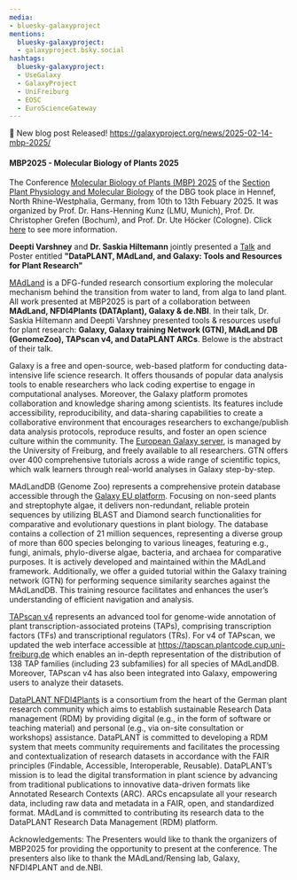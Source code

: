 ```yaml
---
media:
- bluesky-galaxyproject
mentions:
  bluesky-galaxyproject:
  - galaxyproject.bsky.social
hashtags:
  bluesky-galaxyproject:
  - UseGalaxy
  - GalaxyProject
  - UniFreiburg
  - EOSC
  - EuroScienceGateway
---
```

📝 New blog post Released!
https://galaxyproject.org/news/2025-02-14-mbp-2025/

#### MBP2025 - Molecular Biology of Plants 2025

The Conference [Molecular Biology of Plants (MBP) 2025](https://www.pflanzen-molekularbiologie.de/conference-molecular-biology-of-plants) of the [Section Plant Physiology and Molecular Biology](https://www.pflanzen-molekularbiologie.de/) of the DBG took place in Hennef, North Rhine-Westphalia, Germany, from 10th to 13th Febuary 2025. It was organized by Prof. Dr. Hans-Henning Kunz (LMU, Munich), Prof. Dr. Christopher Grefen (Bochum), and Prof. Dr. Ute Höcker (Cologne). Click [here](https://galaxyproject.org/https://www.pflanzen-molekularbiologie.de/fileadmin/user_upload/SPPMB_Program/2025/MBP2025_preliminary_program.pdf) to see more information.

**Deepti Varshney** and **Dr. Saskia Hiltemann** jointly presented a [Talk](https://tinyurl.com/tools-resources-mbp2025) and Poster entitled **"DataPLANT, MAdLand, and Galaxy: Tools and Resources for Plant Research"**

[MAdLand](https://madland.science/) is a DFG-funded research consortium exploring the molecular mechanism behind the transition from water to land, from alga to land plant. All work presented at MBP2025 is part of a collaboration between **MAdLand, NFDI4Plants (DATAplant), Galaxy & de.NBI**. In their talk, Dr. Saskia Hiltemann and Deepti Varshney presented tools & resources useful for plant research: **Galaxy, Galaxy training Network (GTN), MAdLand DB (GenomeZoo), TAPscan v4, and DataPLANT ARCs**. Belowe is the abstract of their talk.

Galaxy is a free and open-source, web-based platform for conducting data-intensive life science research. It offers thousands of popular data analysis tools to enable researchers who lack coding expertise to engage in computational analyses. Moreover, the Galaxy platform promotes collaboration and knowledge sharing among scientists. Its features include accessibility, reproducibility, and data-sharing capabilities to create a collaborative environment that encourages researchers to exchange/publish data analysis protocols, reproduce results, and foster an open science culture within the community. The [European Galaxy server](https://usegalaxy.eu), is managed by the University of Freiburg, and freely available to all researchers. GTN offers over 400 comprehensive tutorials across a wide range of scientific topics, which walk learners through real-world analyses in Galaxy step-by-step.

MAdLandDB (Genome Zoo) represents a comprehensive protein database accessible through the [Galaxy EU platform](https://usegalaxy.eu). Focusing on non-seed plants and streptophyte algae, it delivers non-redundant, reliable protein sequences by utilizing BLAST and Diamond search functionalities for comparative and evolutionary questions in plant biology. The database contains a collection of 21 million sequences, representing a diverse group of more than 600 species belonging to various lineages, featuring e.g., fungi, animals, phylo-diverse algae, bacteria, and archaea for comparative purposes. It is actively developed and maintained within the MAdLand framework. Additionally, we offer a guided tutorial within the Galaxy training network (GTN) for performing sequence similarity searches against the MAdLandDB. This training resource facilitates and enhances the user’s understanding of efficient navigation and analysis.

[TAPscan v4](https://onlinelibrary.wiley.com/doi/full/10.1111/tpj.17184) represents an advanced tool for genome-wide annotation of plant transcription-associated proteins (TAPs), comprising transcription factors (TFs) and transcriptional regulators (TRs). For v4 of TAPscan, we updated the web interface accessible at https://tapscan.plantcode.cup.uni-freiburg.de which enables an in-depth representation of the distribution of 138 TAP families (including 23 subfamilies) for all species of MAdLandDB. Moreover, TAPscan v4 has also been integrated into Galaxy, empowering users to analyze their datasets.

[DataPLANT NFDI4Plants](https://www.nfdi4plants.org/) is a consortium from the heart of the German plant research community which aims to establish sustainable Research Data management (RDM) by providing digital (e.g., in the form of software or teaching material) and personal (e.g., via on-site consultation or workshops) assistance. DataPLANT is committed to developing a RDM system that meets community requirements and facilitates the processing and contextualization of research datasets in accordance with the FAIR principles (Findable, Accessible, Interoperable, Reusable). DataPLANT’s mission is to lead the digital transformation in plant science by advancing from traditional publications to innovative data-driven formats like Annotated Research Contexts (ARC). ARCs encapsulate all your research data, including raw data and metadata in a FAIR, open, and standardized format. MAdLand is committed to contributing its research data to the DataPLANT Research Data Management (RDM) platform.

Acknowledgements: The Presenters would like to thank the organizers of MBP2025 for providing the opportunity to present at the conference. The presenters also like to thank the MAdLand/Rensing lab, Galaxy, NFDI4PLANT and de.NBI.